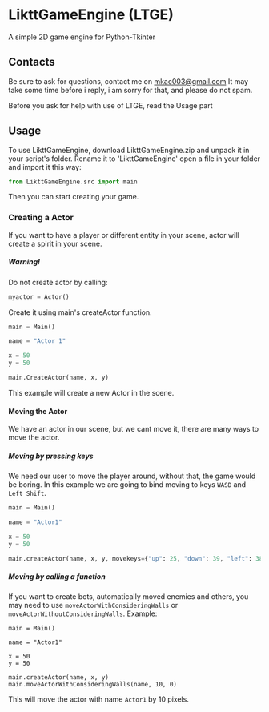 # LikttGameEngine (LTGE)
A simple 2D game engine for Python-Tkinter

## Contacts
Be sure to ask for questions, contact me on mkac003@gmail.com
It may take some time before i reply, i am sorry for that,
and please do not spam.

Before you ask for help with use of LTGE, read the Usage part

## Usage

To use LikttGameEngine, download LikttGameEngine.zip and unpack it in your script's folder. Rename it to 'LikttGameEngine'
open a file in your folder and import it this way:
```python
from LikttGameEngine.src import main
```
Then you can start creating your game.

### Creating a Actor
If you want to have a player or different entity in your scene, actor will create a spirit in your scene.

##### Warning!

Do not create actor by calling:
```python
myactor = Actor()
```
Create it using main's createActor function.
```python
main = Main()

name = "Actor 1"

x = 50
y = 50

main.CreateActor(name, x, y)
```
This example will create a new Actor in the scene.

#### Moving the Actor
We have an actor in our scene, but we cant move it, there are many ways to move the actor.

##### Moving by pressing keys
We need our user to move the player around, without that, the game would be boring.
In this example we are going to bind moving to keys `WASD` and `Left Shift`.
```python
main = Main()

name = "Actor1"

x = 50
y = 50

main.createActor(name, x, y, movekeys={"up": 25, "down": 39, "left": 38, "right": 40, "shift": 50})

```
##### Moving by calling a function
If you want to create bots, automatically moved enemies and others, you may need to use `moveActorWithConsideringWalls` or `moveActorWithoutConsideringWalls`.
Example:
```
main = Main()

name = "Actor1"

x = 50
y = 50

main.createActor(name, x, y)
main.moveActorWithConsideringWalls(name, 10, 0)
```
This will move the actor with name `Actor1` by 10 pixels.

